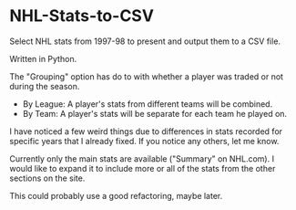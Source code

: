 NHL-Stats-to-CSV
================

Select NHL stats from 1997-98 to present and output them to a CSV file.

Written in Python.

The "Grouping" option has do to with whether a player was traded or not during the season. 
* By League: A player's stats from different teams will be combined.
* By Team: A player's stats will be separate for each team he played on.

I have noticed a few weird things due to differences in stats recorded for specific years that I already fixed. If you notice any others, let me know.

Currently only the main stats are available ("Summary" on NHL.com). I would like to expand it to include more or all of the stats from the other sections on the site.

This could probably use a good refactoring, maybe later.

